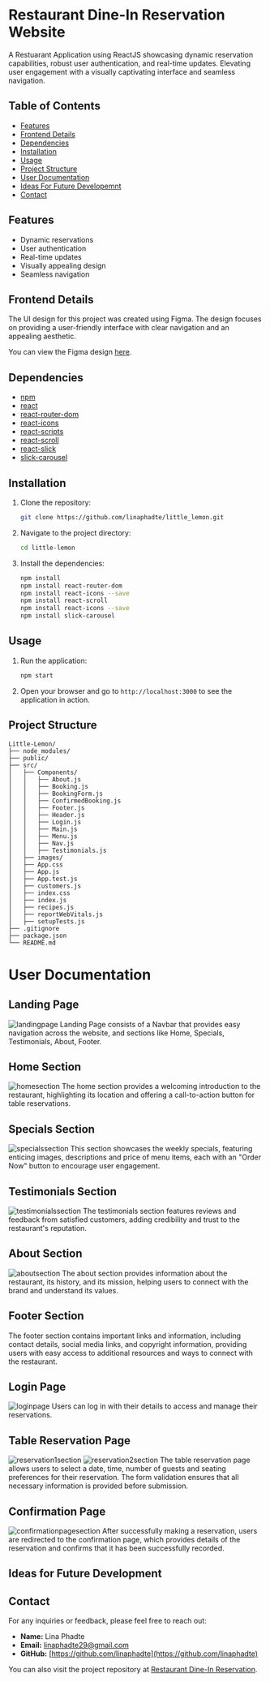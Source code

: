 # Restaurant Dine-In Reservation Website

A Restuarant Application using ReactJS showcasing dynamic reservation capabilities, robust user authentication, and real-time updates. Elevating user engagement with a visually captivating interface and seamless navigation.

## Table of Contents

- [Features](#features)
- [Frontend Details](#frontend-details)
- [Dependencies](#dependencies)
- [Installation](#installation)
- [Usage](#usage)
- [Project Structure](#project-structure)
- [User Documentation](#user-documentation)
- [Ideas For Future Developemnt](#ideas-for-future-developemnt)
- [Contact](#contact)

## Features

- Dynamic reservations
- User authentication
- Real-time updates
- Visually appealing design
- Seamless navigation


## Frontend Details

The UI design for this project was created using Figma. The design focuses on providing a user-friendly interface with clear navigation and an appealing aesthetic.

You can view the Figma design [here](https://www.figma.com/design/nidT8B5gAdjbDqTrgRFnNN/Untitled?m=dev&node-id=0-1&t=2aSq54NqErX9aabb-1).
## Dependencies

- [npm](https://www.npmjs.com/)
- [react](https://reactjs.org/)
- [react-router-dom](https://reactrouter.com/web/guides/quick-start)
- [react-icons](https://react-icons.github.io/react-icons/)
- [react-scripts](https://www.npmjs.com/package/react-scripts)
- [react-scroll](https://www.npmjs.com/package/react-scroll)
- [react-slick](https://react-slick.neostack.com/)
- [slick-carousel](https://www.npmjs.com/package/slick-carousel)

## Installation

1. Clone the repository:
    ```bash
    git clone https://github.com/linaphadte/little_lemon.git
    ```

2. Navigate to the project directory:
    ```bash
    cd little-lemon
    ```

3. Install the dependencies:
    ```bash
    npm install
    npm install react-router-dom
    npm install react-icons --save
    npm install react-scroll
    npm install react-icons --save
    npm install slick-carousel
    ```
    
## Usage

1. Run the application:
    ```bash
    npm start
    ```

2. Open your browser and go to `http://localhost:3000` to see the application in action.

## Project Structure

```plaintext
Little-Lemon/
├── node_modules/
├── public/
├── src/
│   ├── Components/               
│   │   ├── About.js
│   │   ├── Booking.js
│   │   ├── BookingForm.js
│   │   ├── ConfirmedBooking.js
│   │   ├── Footer.js
│   │   ├── Header.js
│   │   ├── Login.js
│   │   ├── Main.js
│   │   ├── Menu.js
│   │   ├── Nav.js
│   │   ├── Testimonials.js
│   ├── images/                  
│   ├── App.css                  
│   ├── App.js
│   ├── App.test.js
│   ├── customers.js
│   ├── index.css
│   ├── index.js
│   ├── recipes.js
│   ├── reportWebVitals.js
│   ├── setupTests.js
├── .gitignore
├── package.json
└── README.md
```
# User Documentation

## Landing Page
<img src="https://github.com/linaphadte/little_lemon/blob/master/Landingpage.png" alt="landingpage">
Landing Page consists of a Navbar that provides easy navigation across the website, and sections like Home, Specials, Testimonials, About, Footer.

## Home Section
<img src="https://github.com/linaphadte/little_lemon/blob/master/Home.png" alt="homesection">
The home section provides a welcoming introduction to the restaurant, highlighting its location and offering a call-to-action button for table reservations.

## Specials Section
<img src="https://github.com/linaphadte/little_lemon/blob/master/Specials.png" alt="specialssection">
This section showcases the weekly specials, featuring enticing images, descriptions and price of menu items, each with an "Order Now" button to encourage user engagement.

## Testimonials Section
<img src="https://github.com/linaphadte/little_lemon/blob/master/Testimonials.png" alt="testimonialssection">
The testimonials section features reviews and feedback from satisfied customers, adding credibility and trust to the restaurant's reputation.

## About Section
<img src="https://github.com/linaphadte/little_lemon/blob/master/About.png" alt="aboutsection">
The about section provides information about the restaurant, its history, and its mission, helping users to connect with the brand and understand its values.

## Footer Section

The footer section contains important links and information, including contact details, social media links, and copyright information, providing users with easy access to additional resources and ways to connect with the restaurant.

## Login Page
<img src="https://github.com/linaphadte/little_lemon/blob/master/Loginpage.png" alt="loginpage">
Users can log in with their details to access and manage their reservations. 

## Table Reservation Page
<img src="https://github.com/linaphadte/little_lemon/blob/master/Reservation1.png" alt="reservation1section">
<img src="https://github.com/linaphadte/little_lemon/blob/master/Reservation2.png" alt="reservation2section">
The table reservation page allows users to select a date, time, number of guests and seating preferences for their reservation. The form validation ensures that all necessary information is provided before submission.

## Confirmation Page
<img src="https://github.com/linaphadte/little_lemon/blob/master/Confirmationpage.png" alt="confirmationpagesection">
After successfully making a reservation, users are redirected to the confirmation page, which provides details of the reservation and confirms that it has been successfully recorded.

## Ideas for Future Development

## Contact

For any inquiries or feedback, please feel free to reach out:

- **Name:** Lina Phadte
- **Email:** [linaphadte29@gmail.com](mailto:linaphadte29@gmail.com)
- **GitHub:** [https://github.com/linaphadte](https://github.com/linaphadte)

You can also visit the project repository at [Restaurant Dine-In Reservation](https://github.com/linaphadte/little_lemon.git).




